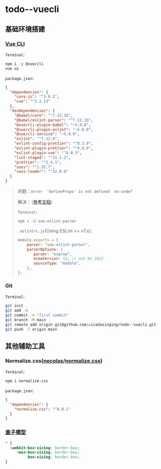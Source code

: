 # todo--vuecli

## 基础环境搭建

### [Vue CLI](https://cli.vuejs.org/zh/guide/creating-a-project.html)

`Terminal`:

```bash
npm i -g @vue/cli
vue ui
```

`package.json`:

```json
{
  "dependencies": {
    "core-js": "^3.8.3",
    "vue": "^3.2.13"
  },
  "devDependencies": {
    "@babel/core": "^7.12.16",
    "@babel/eslint-parser": "^7.12.16",
    "@vue/cli-plugin-babel": "~5.0.0",
    "@vue/cli-plugin-eslint": "~5.0.0",
    "@vue/cli-service": "~5.0.0",
    "eslint": "^7.32.0",
    "eslint-config-prettier": "^8.3.0",
    "eslint-plugin-prettier": "^4.0.0",
    "eslint-plugin-vue": "^8.0.3",
    "lint-staged": "^11.1.2",
    "prettier": "^2.4.1",
    "sass": "^1.32.7",
    "sass-loader": "^12.0.0"
  }
}
```

> 问题：`error  'defineProps' is not defined  no-undef`
>
> 解决：（[参考文档](https://eslint.vuejs.org/user-guide/#compiler-macros-such-as-defineprops-and-defineemits-are-warned-by-no-undef-rule)）
>
> `Terminal`:
>
> ```bash
> npm i -D vue-eslint-parser
> ```
>
> `.eslintrc.js`(Using ESLint <= v7.x):
>
> ```javascript
> module.exports = {
>     parser: "vue-eslint-parser",
>     parserOptions: {
>        parser: "espree",
>        ecmaVersion: 11, // not be 2022
>        sourceType: "module",
>     },
> };
> ```
>

### Git

`Terminal`:

```bash
git init
git add -A
git commit -m "first commit"
git branch -M main
git remote add origin git@github.com:cicadasinging/todo--vuecli.git
git push -f origin main
```

## 其他辅助工具

### Normalize.css([necolas](https://github.com/necolas)/**[normalize.css](https://github.com/necolas/normalize.css)**)

`Terminal`:

```bash
npm i normalize.css
```

`package.json`:

```json
{
  "dependencies": {
    "normalize.css": "^8.0.1"
  }
}
```

### [盒子模型](https://zh.learnlayout.com/box-sizing.html)

```css
* {
  -webkit-box-sizing: border-box;
     -moz-box-sizing: border-box;
          box-sizing: border-box;
}
```
